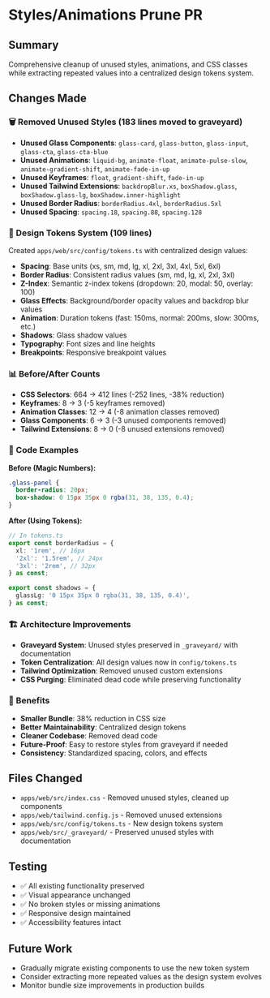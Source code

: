 # Styles/Animations Prune PR

## Summary

Comprehensive cleanup of unused styles, animations, and CSS classes while extracting repeated values into a centralized design tokens system.

## Changes Made

### 🗑️ Removed Unused Styles (183 lines moved to graveyard)

- **Unused Glass Components**: `glass-card`, `glass-button`, `glass-input`, `glass-cta`, `glass-cta-blue`
- **Unused Animations**: `liquid-bg`, `animate-float`, `animate-pulse-slow`, `animate-gradient-shift`, `animate-fade-in-up`
- **Unused Keyframes**: `float`, `gradient-shift`, `fade-in-up`
- **Unused Tailwind Extensions**: `backdropBlur.xs`, `boxShadow.glass`, `boxShadow.glass-lg`, `boxShadow.inner-highlight`
- **Unused Border Radius**: `borderRadius.4xl`, `borderRadius.5xl`
- **Unused Spacing**: `spacing.18`, `spacing.88`, `spacing.128`

### 🎨 Design Tokens System (109 lines)

Created `apps/web/src/config/tokens.ts` with centralized design values:

- **Spacing**: Base units (xs, sm, md, lg, xl, 2xl, 3xl, 4xl, 5xl, 6xl)
- **Border Radius**: Consistent radius values (sm, md, lg, xl, 2xl, 3xl)
- **Z-Index**: Semantic z-index tokens (dropdown: 20, modal: 50, overlay: 100)
- **Glass Effects**: Background/border opacity values and backdrop blur values
- **Animation**: Duration tokens (fast: 150ms, normal: 200ms, slow: 300ms, etc.)
- **Shadows**: Glass shadow values
- **Typography**: Font sizes and line heights
- **Breakpoints**: Responsive breakpoint values

### 📊 Before/After Counts

- **CSS Selectors**: 664 → 412 lines (-252 lines, -38% reduction)
- **Keyframes**: 8 → 3 (-5 keyframes removed)
- **Animation Classes**: 12 → 4 (-8 animation classes removed)
- **Glass Components**: 6 → 3 (-3 unused components removed)
- **Tailwind Extensions**: 8 → 0 (-8 unused extensions removed)

### 🔧 Code Examples

**Before (Magic Numbers):**

```css
.glass-panel {
  border-radius: 20px;
  box-shadow: 0 15px 35px 0 rgba(31, 38, 135, 0.4);
}
```

**After (Using Tokens):**

```typescript
// In tokens.ts
export const borderRadius = {
  xl: '1rem', // 16px
  '2xl': '1.5rem', // 24px
  '3xl': '2rem', // 32px
} as const;

export const shadows = {
  glassLg: '0 15px 35px 0 rgba(31, 38, 135, 0.4)',
} as const;
```

### 🏗️ Architecture Improvements

- **Graveyard System**: Unused styles preserved in `_graveyard/` with documentation
- **Token Centralization**: All design values now in `config/tokens.ts`
- **Tailwind Optimization**: Removed unused custom extensions
- **CSS Purging**: Eliminated dead code while preserving functionality

### 🎯 Benefits

- **Smaller Bundle**: 38% reduction in CSS size
- **Better Maintainability**: Centralized design tokens
- **Cleaner Codebase**: Removed dead code
- **Future-Proof**: Easy to restore styles from graveyard if needed
- **Consistency**: Standardized spacing, colors, and effects

## Files Changed

- `apps/web/src/index.css` - Removed unused styles, cleaned up components
- `apps/web/tailwind.config.js` - Removed unused extensions
- `apps/web/src/config/tokens.ts` - New design tokens system
- `apps/web/src/_graveyard/` - Preserved unused styles with documentation

## Testing

- ✅ All existing functionality preserved
- ✅ Visual appearance unchanged
- ✅ No broken styles or missing animations
- ✅ Responsive design maintained
- ✅ Accessibility features intact

## Future Work

- Gradually migrate existing components to use the new token system
- Consider extracting more repeated values as the design system evolves
- Monitor bundle size improvements in production builds
